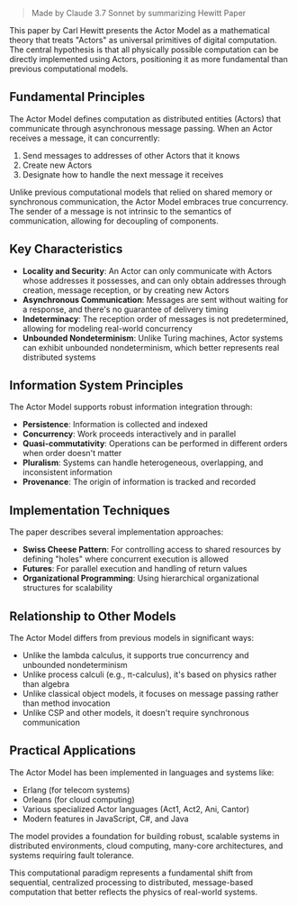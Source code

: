 > Made by Claude 3.7 Sonnet by summarizing Hewitt Paper

This paper by Carl Hewitt presents the Actor Model as a mathematical theory that treats "Actors" as universal primitives of digital computation. The central hypothesis is that all physically possible computation can be directly implemented using Actors, positioning it as more fundamental than previous computational models.

## Fundamental Principles

The Actor Model defines computation as distributed entities (Actors) that communicate through asynchronous message passing. When an Actor receives a message, it can concurrently:

1. Send messages to addresses of other Actors that it knows
2. Create new Actors
3. Designate how to handle the next message it receives

Unlike previous computational models that relied on shared memory or synchronous communication, the Actor Model embraces true concurrency. The sender of a message is not intrinsic to the semantics of communication, allowing for decoupling of components.

## Key Characteristics

- **Locality and Security**: An Actor can only communicate with Actors whose addresses it possesses, and can only obtain addresses through creation, message reception, or by creating new Actors
- **Asynchronous Communication**: Messages are sent without waiting for a response, and there's no guarantee of delivery timing
- **Indeterminacy**: The reception order of messages is not predetermined, allowing for modeling real-world concurrency
- **Unbounded Nondeterminism**: Unlike Turing machines, Actor systems can exhibit unbounded nondeterminism, which better represents real distributed systems

## Information System Principles

The Actor Model supports robust information integration through:

- **Persistence**: Information is collected and indexed
- **Concurrency**: Work proceeds interactively and in parallel
- **Quasi-commutativity**: Operations can be performed in different orders when order doesn't matter
- **Pluralism**: Systems can handle heterogeneous, overlapping, and inconsistent information
- **Provenance**: The origin of information is tracked and recorded

## Implementation Techniques

The paper describes several implementation approaches:

- **Swiss Cheese Pattern**: For controlling access to shared resources by defining "holes" where concurrent execution is allowed
- **Futures**: For parallel execution and handling of return values
- **Organizational Programming**: Using hierarchical organizational structures for scalability

## Relationship to Other Models

The Actor Model differs from previous models in significant ways:

- Unlike the lambda calculus, it supports true concurrency and unbounded nondeterminism
- Unlike process calculi (e.g., π-calculus), it's based on physics rather than algebra
- Unlike classical object models, it focuses on message passing rather than method invocation
- Unlike CSP and other models, it doesn't require synchronous communication

## Practical Applications

The Actor Model has been implemented in languages and systems like:
- Erlang (for telecom systems)
- Orleans (for cloud computing)
- Various specialized Actor languages (Act1, Act2, Ani, Cantor)
- Modern features in JavaScript, C#, and Java

The model provides a foundation for building robust, scalable systems in distributed environments, cloud computing, many-core architectures, and systems requiring fault tolerance.

This computational paradigm represents a fundamental shift from sequential, centralized processing to distributed, message-based computation that better reflects the physics of real-world systems.
